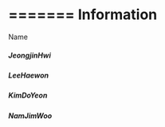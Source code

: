 =======
Information
===========
Name
##### JeongjinHwi
##### LeeHaewon
##### KimDoYeon
##### NamJimWoo
